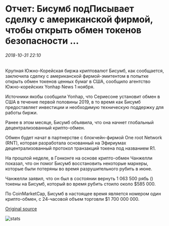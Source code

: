 # Отчет: Бисумб подПисывает сделку с американской фирмой, чтобы открыть обмен токенов безопасности ...

###### 2018-10-31 22:10

Крупная Южно-Корейская биржа криптовалют Бисумб, как сообщается, заключила сделку с американской фирмой-эмитентом в попытке открыть обмен токенов ценных бумаг в США, сообщило агентство Южно-корейских Yonhap News 1 ноября.

Источники якобы сообщили Yonhap, что Сериесоне установит обмен в США в течение первой половины 2019, в то время как Бисумб предоставляет инвестиции и необходимую техническую поддержку для работы биржи.

Ранее в этом месяце, Бисумб объявила, что она начнет глобальный децентрализованный крипто-обмен.

Обмен будет начат в партнерстве с блокчейн-фирмой One root Network (RNT), которая разработала основанный на Эфириумах децентрализованный протокол транзакций токена под названием R1.

На прошлой неделе, в Гонконге на основе крипто-обмен Чанжелли показал, что он помог Бисумб восстановить некоторые маркеры, которые были потеряны во время разрушительного рубить в июне.

Чанжелли заявил, что он был в состоянии вернуть 1 063 500 рябь () токены на Бисумб, который во время рубить стоило около $585 000.

По CoinMarketCap, Бисумб в настоящее время является номером один крипто-обмен, с 24-часовой объем торговли $1 700 000 000.

[Original source](https://cointelegraph.com/news/report-bithumb-signs-deal-with-us-fintech-firm-to-open-security-token-exchange)

![stats](https://c.statcounter.com/11760860/0/a89fa40b/1/ "stats")